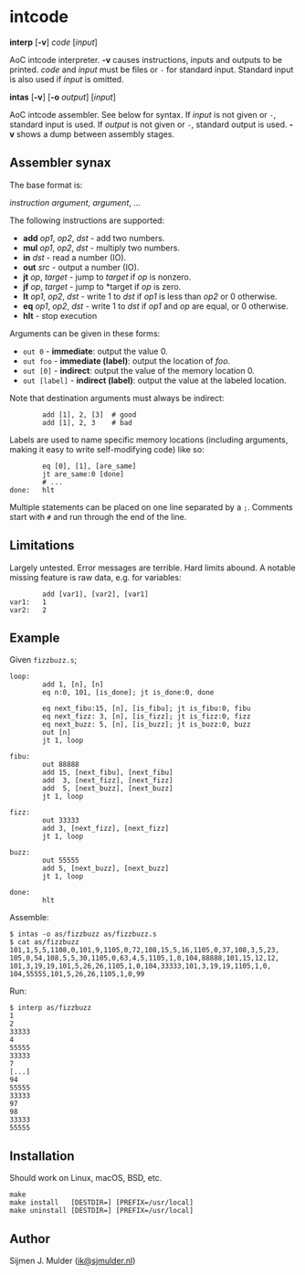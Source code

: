 intcode
=======
**interp** [**-v**] *code* [*input*]

AoC intcode interpreter. **-v** causes instructions, inputs and outputs
to be printed. *code* and *input* must be files or `-` for standard
input. Standard input is also used if *input* is omitted.

**intas** [**-v**] [**-o** *output*] [*input*]

AoC intcode assembler. See below for syntax. If *input* is not given or
`-`, standard input is used. If *output* is not given or `-`, standard
output is used. **-v** shows a dump between assembly stages.

Assembler synax
----------------
The base format is:

*instruction* *argument*, *argument*, ...

The following instructions are supported:

 - **add** *op1*, *op2*, *dst* - add two numbers.
 - **mul** *op1*, *op2*, *dst* - multiply two numbers.
 - **in** *dst* - read a number (IO).
 - **out** *src* - output a number (IO).
 - **jt** *op*, *target* - jump to *target* if *op* is nonzero.
 - **jf** *op*, *target* - jump to *target if *op* is zero.
 - **lt** *op1*, *op2*, *dst* - write 1 to *dst* if *op1* is less than
   *op2* or 0 otherwise.
 - **eq** *op1*, *op2*, *dst* - write 1 to *dst* if *op1* and *op* are
   equal, or 0 otherwise.
 - **hlt** - stop execution

Arguments can be given in these forms:

 - `out 0` - **immediate**: output the value 0.
 - `out foo` - **immediate (label)**: output the location of *foo*.
 - `out [0]` - **indirect**: output the value of the memory location 0.
 - `out [label]` - **indirect (label)**: output the value at the
   labeled location.

Note that destination arguments must always be indirect:

            add [1], 2, [3]  # good
            add [1], 2, 3    # bad

Labels are used to name specific memory locations (including arguments,
making it easy to write self-modifying code) like so:

            eq [0], [1], [are_same]
            jt are_same:0 [done]
            # ...
    done:   hlt

Multiple statements can be placed on one line separated by a `;`.
Comments start with `#` and run through the end of the line.

Limitations
-----------
Largely untested. Error messages are terrible. Hard limits abound. A
notable missing feature is raw data, e.g. for variables:

            add [var1], [var2], [var1]
    var1:   1
    var2:   2

Example
-------
Given `fizzbuzz.s`;

    loop:
            add 1, [n], [n]
            eq n:0, 101, [is_done]; jt is_done:0, done
    
            eq next_fibu:15, [n], [is_fibu]; jt is_fibu:0, fibu
            eq next_fizz: 3, [n], [is_fizz]; jt is_fizz:0, fizz
            eq next_buzz: 5, [n], [is_buzz]; jt is_buzz:0, buzz
            out [n]
            jt 1, loop
    
    fibu:
            out 88888
            add 15, [next_fibu], [next_fibu]
            add  3, [next_fizz], [next_fizz]
            add  5, [next_buzz], [next_buzz]
            jt 1, loop
    
    fizz:
            out 33333
            add 3, [next_fizz], [next_fizz]
            jt 1, loop
    
    buzz:
            out 55555
            add 5, [next_buzz], [next_buzz]
            jt 1, loop
    
    done:
            hlt

Assemble:

    $ intas -o as/fizzbuzz as/fizzbuzz.s
    $ cat as/fizzbuzz
    101,1,5,5,1108,0,101,9,1105,0,72,108,15,5,16,1105,0,37,108,3,5,23,
    105,0,54,108,5,5,30,1105,0,63,4,5,1105,1,0,104,88888,101,15,12,12,
    101,3,19,19,101,5,26,26,1105,1,0,104,33333,101,3,19,19,1105,1,0,
    104,55555,101,5,26,26,1105,1,0,99

Run:

    $ interp as/fizzbuzz
    1
    2
    33333
    4
    55555
    33333
    7
    [...]
    94
    55555
    33333
    97
    98
    33333
    55555

Installation
------------
Should work on Linux, macOS, BSD, etc.

    make
    make install   [DESTDIR=] [PREFIX=/usr/local]
    make uninstall [DESTDIR=] [PREFIX=/usr/local]

Author
------
Sijmen J. Mulder (<ik@sjmulder.nl>)
